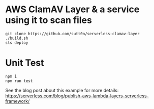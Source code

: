 <!--
title: .'AWS FFmepg Layer'
description: 'AWS FFmepg Layer & a service using it to create GIFs'
framework: v1
platform: AWS
language: nodeJS
authorLink: 'https://github.com/sutt0n'
authorName: 'Timothy Hopper'
authorAvatar: 'https://avatars0.githubusercontent.com/u/611122?v=4&s=140'
-->

# AWS ClamAV Layer & a service using it to scan files
```
git clone https://github.com/sutt0n/serverless-clamav-layer
./build.sh
sls deploy
```

# Unit Test
```
npm i
npm run test
```

See the blog post about this example for more details:
https://serverless.com/blog/publish-aws-lambda-layers-serverless-framework/
